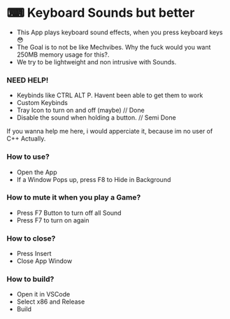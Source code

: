 # ⌨ Keyboard Sounds but better
- This App plays keyboard sound effects, when you press keyboard keys 😳
- The Goal is to not be like Mechvibes. Why the fuck would you want 250MB memory usage for this?.
- We try to be lightweight and non intrusive with Sounds.

### NEED HELP!

- Keybinds like CTRL ALT P. Havent been able to get them to work
- Custom Keybinds
- Tray Icon to turn on and off (maybe) // Done 
- Disable the sound when holding a button. // Semi Done

If you wanna help me here, i would apperciate it, because im no user of C++ Actually.

### How to use?

- Open the App
- If a Window Pops up, press F8 to Hide in Background

### How to mute it when you play a Game?

- Press F7 Button to turn off all Sound
- Press F7 to turn on again

### How to close?

- Press Insert
- Close App Window

### How to build?

- Open it in VSCode
- Select x86 and Release
- Build
